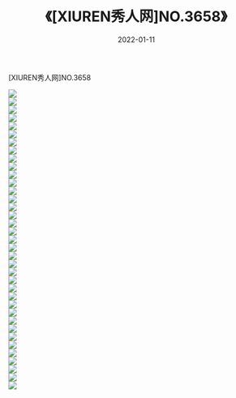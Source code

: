 ﻿---
layout: post
title:  《[XIUREN秀人网]NO.3658》
date:   2022-01-11
img: http://pic.660000.xyz/1:/秀人网/秀人网第04部分/[XIUREN秀人网]NO.3658/000.jpg
categories: [美女, 清纯, 唯美]
---

[XIUREN秀人网]NO.3658

 ![](http://pic.660000.xyz/1:/秀人网/秀人网第04部分/[XIUREN秀人网]NO.3658/001.jpg) <br>![](http://pic.660000.xyz/1:/秀人网/秀人网第04部分/[XIUREN秀人网]NO.3658/002.jpg) <br>![](http://pic.660000.xyz/1:/秀人网/秀人网第04部分/[XIUREN秀人网]NO.3658/003.jpg) <br>![](http://pic.660000.xyz/1:/秀人网/秀人网第04部分/[XIUREN秀人网]NO.3658/004.jpg) <br>![](http://pic.660000.xyz/1:/秀人网/秀人网第04部分/[XIUREN秀人网]NO.3658/005.jpg) <br>![](http://pic.660000.xyz/1:/秀人网/秀人网第04部分/[XIUREN秀人网]NO.3658/006.jpg) <br>![](http://pic.660000.xyz/1:/秀人网/秀人网第04部分/[XIUREN秀人网]NO.3658/007.jpg) <br>![](http://pic.660000.xyz/1:/秀人网/秀人网第04部分/[XIUREN秀人网]NO.3658/008.jpg) <br>![](http://pic.660000.xyz/1:/秀人网/秀人网第04部分/[XIUREN秀人网]NO.3658/009.jpg) <br>![](http://pic.660000.xyz/1:/秀人网/秀人网第04部分/[XIUREN秀人网]NO.3658/010.jpg) <br>![](http://pic.660000.xyz/1:/秀人网/秀人网第04部分/[XIUREN秀人网]NO.3658/011.jpg) <br>![](http://pic.660000.xyz/1:/秀人网/秀人网第04部分/[XIUREN秀人网]NO.3658/012.jpg) <br>![](http://pic.660000.xyz/1:/秀人网/秀人网第04部分/[XIUREN秀人网]NO.3658/013.jpg) <br>![](http://pic.660000.xyz/1:/秀人网/秀人网第04部分/[XIUREN秀人网]NO.3658/014.jpg) <br>![](http://pic.660000.xyz/1:/秀人网/秀人网第04部分/[XIUREN秀人网]NO.3658/015.jpg) <br>![](http://pic.660000.xyz/1:/秀人网/秀人网第04部分/[XIUREN秀人网]NO.3658/016.jpg) <br>![](http://pic.660000.xyz/1:/秀人网/秀人网第04部分/[XIUREN秀人网]NO.3658/017.jpg) <br>![](http://pic.660000.xyz/1:/秀人网/秀人网第04部分/[XIUREN秀人网]NO.3658/018.jpg) <br>![](http://pic.660000.xyz/1:/秀人网/秀人网第04部分/[XIUREN秀人网]NO.3658/019.jpg) <br>![](http://pic.660000.xyz/1:/秀人网/秀人网第04部分/[XIUREN秀人网]NO.3658/020.jpg) <br>![](http://pic.660000.xyz/1:/秀人网/秀人网第04部分/[XIUREN秀人网]NO.3658/021.jpg) <br>![](http://pic.660000.xyz/1:/秀人网/秀人网第04部分/[XIUREN秀人网]NO.3658/022.jpg) <br>![](http://pic.660000.xyz/1:/秀人网/秀人网第04部分/[XIUREN秀人网]NO.3658/023.jpg) <br>![](http://pic.660000.xyz/1:/秀人网/秀人网第04部分/[XIUREN秀人网]NO.3658/024.jpg) <br>![](http://pic.660000.xyz/1:/秀人网/秀人网第04部分/[XIUREN秀人网]NO.3658/025.jpg) <br>![](http://pic.660000.xyz/1:/秀人网/秀人网第04部分/[XIUREN秀人网]NO.3658/026.jpg) <br>![](http://pic.660000.xyz/1:/秀人网/秀人网第04部分/[XIUREN秀人网]NO.3658/027.jpg) <br>![](http://pic.660000.xyz/1:/秀人网/秀人网第04部分/[XIUREN秀人网]NO.3658/028.jpg) <br>![](http://pic.660000.xyz/1:/秀人网/秀人网第04部分/[XIUREN秀人网]NO.3658/029.jpg) <br>![](http://pic.660000.xyz/1:/秀人网/秀人网第04部分/[XIUREN秀人网]NO.3658/030.jpg) <br>![](http://pic.660000.xyz/1:/秀人网/秀人网第04部分/[XIUREN秀人网]NO.3658/031.jpg) <br>![](http://pic.660000.xyz/1:/秀人网/秀人网第04部分/[XIUREN秀人网]NO.3658/032.jpg) <br>![](http://pic.660000.xyz/1:/秀人网/秀人网第04部分/[XIUREN秀人网]NO.3658/033.jpg) <br>![](http://pic.660000.xyz/1:/秀人网/秀人网第04部分/[XIUREN秀人网]NO.3658/034.jpg) <br>![](http://pic.660000.xyz/1:/秀人网/秀人网第04部分/[XIUREN秀人网]NO.3658/035.jpg) <br>![](http://pic.660000.xyz/1:/秀人网/秀人网第04部分/[XIUREN秀人网]NO.3658/036.jpg) <br>![](http://pic.660000.xyz/1:/秀人网/秀人网第04部分/[XIUREN秀人网]NO.3658/037.jpg) <br>